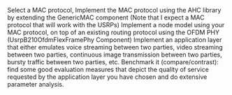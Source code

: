 Select a MAC protocol, 
Implement the MAC protocol using the AHC library by extending the GenericMAC component (Note that I expect a MAC protocol that will work with the USRPs)
Implement a node model using your MAC protocol, on top of an existing routing protocol using the OFDM PHY (UsrpB210OfdmFlexFramePhy Component)
Implement an application layer that either emulates voice streaming between two parties, video streaming between two parties, continuous image transmission between two parties, bursty traffic between two parties, etc. 
Benchmark it (compare/contrast): find some good evaluation measures that depict the quality of service requested by the application layer you have chosen and do extensive parameter analysis.

